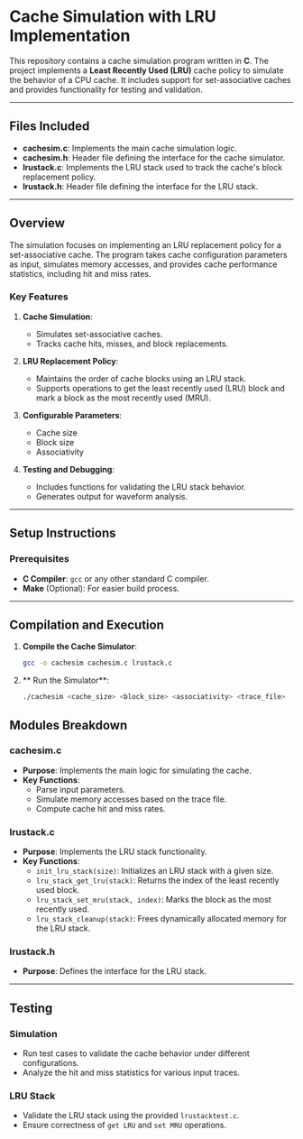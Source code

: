 # Cache Simulation with LRU Implementation

This repository contains a cache simulation program written in **C**. The project implements a **Least Recently Used (LRU)** cache policy to simulate the behavior of a CPU cache. It includes support for set-associative caches and provides functionality for testing and validation.

---

## Files Included

- **cachesim.c**: Implements the main cache simulation logic.
- **cachesim.h**: Header file defining the interface for the cache simulator.
- **lrustack.c**: Implements the LRU stack used to track the cache's block replacement policy.
- **lrustack.h**: Header file defining the interface for the LRU stack.

---

## Overview

The simulation focuses on implementing an LRU replacement policy for a set-associative cache. The program takes cache configuration parameters as input, simulates memory accesses, and provides cache performance statistics, including hit and miss rates.

### Key Features
1. **Cache Simulation**:
   - Simulates set-associative caches.
   - Tracks cache hits, misses, and block replacements.
   
2. **LRU Replacement Policy**:
   - Maintains the order of cache blocks using an LRU stack.
   - Supports operations to get the least recently used (LRU) block and mark a block as the most recently used (MRU).

3. **Configurable Parameters**:
   - Cache size
   - Block size
   - Associativity

4. **Testing and Debugging**:
   - Includes functions for validating the LRU stack behavior.
   - Generates output for waveform analysis.

---

## Setup Instructions

### Prerequisites

- **C Compiler**: `gcc` or any other standard C compiler.
- **Make** (Optional): For easier build process.

---

## Compilation and Execution

1. **Compile the Cache Simulator**:
   ```bash
   gcc -o cachesim cachesim.c lrustack.c
   ```
2. ** Run the Simulator**:
   ```bash
   ./cachesim <cache_size> <block_size> <associativity> <trace_file>
   ```

## Modules Breakdown

### **cachesim.c**
- **Purpose**: Implements the main logic for simulating the cache.
- **Key Functions**:
  - Parse input parameters.
  - Simulate memory accesses based on the trace file.
  - Compute cache hit and miss rates.

### **lrustack.c**
- **Purpose**: Implements the LRU stack functionality.
- **Key Functions**:
  - `init_lru_stack(size)`: Initializes an LRU stack with a given size.
  - `lru_stack_get_lru(stack)`: Returns the index of the least recently used block.
  - `lru_stack_set_mru(stack, index)`: Marks the block as the most recently used.
  - `lru_stack_cleanup(stack)`: Frees dynamically allocated memory for the LRU stack.

### **lrustack.h**
- **Purpose**: Defines the interface for the LRU stack.

---

## Testing

### **Simulation**
- Run test cases to validate the cache behavior under different configurations.
- Analyze the hit and miss statistics for various input traces.

### **LRU Stack**
- Validate the LRU stack using the provided `lrustacktest.c`.
- Ensure correctness of `get LRU` and `set MRU` operations.

